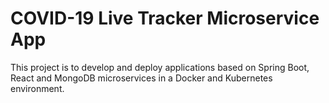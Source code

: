 # COVID-19 Live Tracker Microservice App

This project is to develop and deploy applications based on Spring Boot, React and MongoDB microservices in a Docker and Kubernetes environment.
